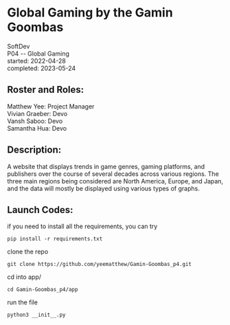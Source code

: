 # Global Gaming by the Gamin Goombas
SoftDev  
P04 -- Global Gaming  
started: 2022-04-28  
completed: 2023-05-24

## Roster and Roles:
  
Matthew Yee:  Project Manager  
Vivian Graeber:  Devo  
Vansh Saboo:  Devo  
Samantha Hua: Devo  

## Description:

A website that displays trends in game genres, gaming platforms, and publishers over the course of several decades across various regions. The three main regions being considered are North America, Europe, and Japan, and the data will mostly be displayed using various types of graphs.

## Launch Codes:

if you need to install all the requirements, you can try
```
pip install -r requirements.txt
```
clone the repo
```
git clone https://github.com/yeematthew/Gamin-Goombas_p4.git  
```
cd into app/
```
cd Gamin-Goombas_p4/app
```
run the file
```
python3 __init__.py
